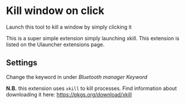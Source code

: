 # Kill window on click

Launch this tool to kill a window by simply clicking it


This is a super simple extension simply launching xkill.
This extension is listed on the Ulauncher extensions page.

## Settings

Change the keyword in under *Bluetooth manager Keyword*


**N.B.** this extension uses `xkill` to kill processes. 
Find information about downloading it here: https://pkgs.org/download/xkill
